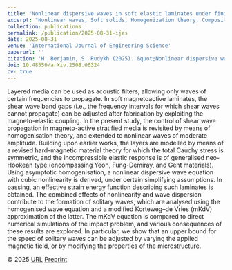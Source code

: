 ```yaml
---
title: "Nonlinear dispersive waves in soft elastic laminates under finite magneto-deformations"
excerpt: "Nonlinear waves, Soft solids, Homogenization theory, Composite materials, Hard-magnetic solids"
collection: publications
permalink: /publication/2025-08-31-ijes
date: 2025-08-31
venue: 'International Journal of Engineering Science'
paperurl: ''
citation: 'H. Berjamin, S. Rudykh (2025). &quot;Nonlinear dispersive waves in soft elastic laminates under finite magneto-deformations&quot;, <i>International Journal of Engineering Science</i>, in press.'
doi: 10.48550/arXiv.2508.06324
cv: true
---
```


Layered media can be used as acoustic filters, allowing only waves of certain frequencies to propagate. In soft magnetoactive laminates, the shear wave band gaps (i.e., the frequency intervals for which shear waves cannot propagate) can be adjusted after fabrication by exploiting the magneto-elastic coupling. In the present study, the control of shear wave propagation in magneto-active stratified media is revisited by means of homogenisation theory, and extended to nonlinear waves of moderate amplitude. Building upon earlier works, the layers are modelled by means of a revised hard-magnetic material theory for which the total Cauchy stress is symmetric, and the incompressible elastic response is of generalised neo-Hookean type (encompassing Yeoh, Fung-Demiray, and Gent materials). Using asymptotic homogenisation, a nonlinear dispersive wave equation with cubic nonlinearity is derived, under certain simplifying assumptions. In passing, an effective strain energy function describing such laminates is obtained. The combined effects of nonlinearity and wave dispersion contribute to the formation of solitary waves, which are analysed using the homogenised wave equation and a modified Korteweg–de Vries (mKdV) approximation of the latter. The mKdV equation is compared to direct numerical simulations of the impact problem, and various consequences of these results are explored. In particular, we show that an upper bound for the speed of solitary waves can be adjusted by varying the applied magnetic field, or by modifying the properties of the microstructure.

© 2025 [URL]() [Preprint](https://doi.org/10.48550/arXiv.2508.06324)